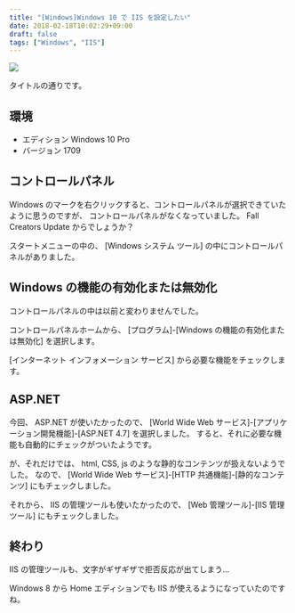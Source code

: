 ```yaml
---
title: "[Windows]Windows 10 で IIS を設定したい"
date: 2018-02-18T10:02:29+09:00
draft: false
tags: ["Windows", "IIS"]
---
```


![](/img/95-01.png)

タイトルの通りです。

<!--more-->

## 環境

* エディション Windows 10 Pro
* バージョン 1709 

## コントロールパネル

Windows のマークを右クリックすると、コントロールパネルが選択できていたように思うのですが、 コントロールパネルがなくなっていました。
Fall Creators Update からでしょうか？

スタートメニューの中の、 [Windows システム ツール] の中にコントロールパネルがありました。

## Windows の機能の有効化または無効化

コントロールパネルの中は以前と変わりませんでした。

コントロールパネルホームから、 [プログラム]-[Windows の機能の有効化または無効化] を選択します。

[インターネット インフォメーション サービス] から必要な機能をチェックします。

## ASP.NET

今回、 ASP.NET が使いたかったので、 [World Wide Web サービス]-[アプリケーション開発機能]-[ASP.NET 4.7] を選択しました。
すると、それに必要な機能も自動的にチェックがついたようです。

が、それだけでは、 html, CSS, js のような静的なコンテンツが扱えないようでした。
なので、 [World Wide Web サービス]-[HTTP 共通機能]-[静的なコンテンツ] にもチェックしました。

それから、 IIS の管理ツールも使いたかったので、 [Web 管理ツール]-[IIS 管理ツール] にもチェックしました。

## 終わり

IIS の管理ツールも、文字がギザギザで拒否反応が出てしまう…

Windows 8 から Home エディションでも IIS が使えるようになっていたのですね。
